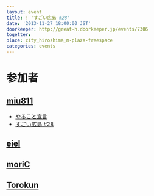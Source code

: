 ```yaml
---
layout: event
title: ! 'すごい広島 #28'
date: '2013-11-27 18:00:00 JST'
doorkeeper: http://great-h.doorkeeper.jp/events/7306
togetter: 
place: city_hiroshima_m-plaza-freespace
categories: events
---
```


# 参加者


## [miu811](https://github.com/miu811)

* [やること宣言](https://github.com/great-h/great-h.github.io/issues/442)
* [すごい広島 #28](http://miu811.blogspot.jp/2013/11/28.html)


## [eiel](https://github.com/eiel)


## [moriC](https://github.com/moriC)


## [Torokun](https://github.com/Torokun)
